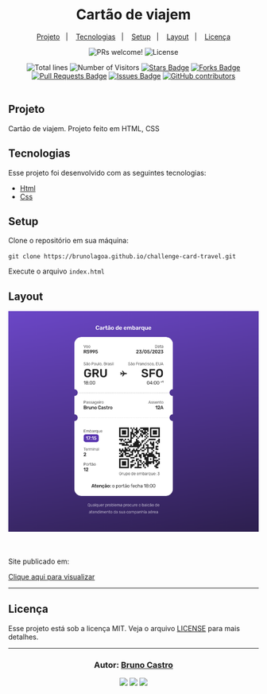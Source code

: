 <h1 align="center">
    Cartão de viajem
</h1>

<p align="center">
  <a href="#sobre">Projeto</a>&nbsp;&nbsp;&nbsp;|&nbsp;&nbsp;&nbsp;
  <a href="#tecnologias">Tecnologias</a>&nbsp;&nbsp;&nbsp;|&nbsp;&nbsp;&nbsp;
  <a href="#setup">Setup</a>&nbsp;&nbsp;&nbsp;|&nbsp;&nbsp;&nbsp;
  <a href="#layout">Layout</a>&nbsp;&nbsp;&nbsp;|&nbsp;&nbsp;&nbsp;
  <a href="#licença">Licença</a>
</p>

<p align="center">
  <img src="https://img.shields.io/static/v1?label=PRs&message=welcome&color=15C3D6&labelColor=000000" alt="PRs welcome!" />
  <img alt="License" src="https://img.shields.io/static/v1?label=license&message=MIT&color=15C3D6&labelColor=000000">
</p>

<div align="center">
  <img src="https://sloc.xyz/github/brunolagoa/challenge-card-travel" alt="Total lines">
  <img src="https://visitor-badge.laobi.icu/badge?page_id=aritra-tech/brunolagoa.challenge-card-travel" alt="Number of Visitors">
  <a href="https://github.com/brunolagoa/challenge-card-travel/stargazers"><img src="https://img.shields.io/github/stars/brunolagoa/challenge-card-travel" alt="Stars Badge" /></a>
  <a href="https://github.com/brunolagoa/challenge-card-travel/network/members"><img src="https://img.shields.io/github/forks/brunolagoa/challenge-card-travel" alt="Forks Badge" /></a>
  <a href="https://github.com/brunolagoa/challenge-card-travel/pulls"><img src="https://img.shields.io/github/issues-pr/brunolagoa/challenge-card-travel" alt="Pull Requests Badge" /></a>
  <a href="https://github.com/brunolagoa/challenge-card-travel/issues"><img src="https://img.shields.io/github/issues/brunolagoa/challenge-card-travel" alt="Issues Badge" /></a>
  <a href="https://github.com/brunolagoa/challenge-card-travel/graphs/contributors"><img alt="GitHub contributors" src="https://img.shields.io/github/contributors/brunolagoa/challenge-card-travel?color=2b9348"></a>
</div>

<br>

## Projeto

Cartão de viajem. Projeto feito em HTML, CSS

## Tecnologias

Esse projeto foi desenvolvido com as seguintes tecnologias:

- [Html](https://www.w3schools.com/html)
- [Css](https://www.w3schools.com/css/default.asp)

## Setup

Clone o repositório em sua máquina:

`git clone https://brunolagoa.github.io/challenge-card-travel.git`

Execute o arquivo `index.html`

## Layout

<div align="center">
    <img alt="Desktop" title="#Desktop" src="./assets/mock.png" width="680px" />
</div>
<br/><br/>

<p>Site publicado em:</p>
<a alt="Bruno Castro" target="_blank" rel="noopener noreferrer" href="https://brunolagoa.github.io/challenge-card-travel">Clique aqui para visualizar</a>

---


## Licença

Esse projeto está sob a licença MIT. Veja o arquivo [LICENSE](LICENSE.md) para mais detalhes.

---

<h3 align="center">
Autor: <a alt="Bruno Castro" target="_blank" rel="noopener noreferrer" href="https://brunocastro.dev">Bruno Castro</a>
</h3>

<p align="center">

  <a alt="Bruno Castro Linkedin" rel="noopener noreferrer" href="https://www.linkedin.com/in/brunovcastro">
    <img src="https://img.shields.io/badge/LinkedIn-Bruno%20Castro-blue?logo=linkedin"/></a>
  <a alt="Bruno Castro GitHub" rel="noopener noreferrer" href="https://github.com/brunolagoa">
  <img src="https://img.shields.io/badge/GitHub-Bruno%20Castro-lightgrey?logo=github"/></a>
  <a alt="Bruno Castro Site" rel="noopener noreferrer" href="https://brunocastro.dev">
  <img src="https://img.shields.io/badge/WebSite-Bruno%20Castro-lightgrey?logo=appveyor"/></a>

</p>